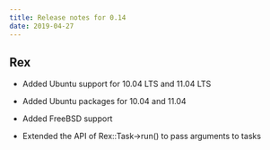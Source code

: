 ```yaml
---
title: Release notes for 0.14
date: 2019-04-27
---
```


## Rex

-   Added Ubuntu support for 10.04 LTS and 11.04 LTS

-   Added Ubuntu packages for 10.04 and 11.04

-   Added FreeBSD support

-   Extended the API of Rex::Task-&gt;run() to pass arguments to tasks


